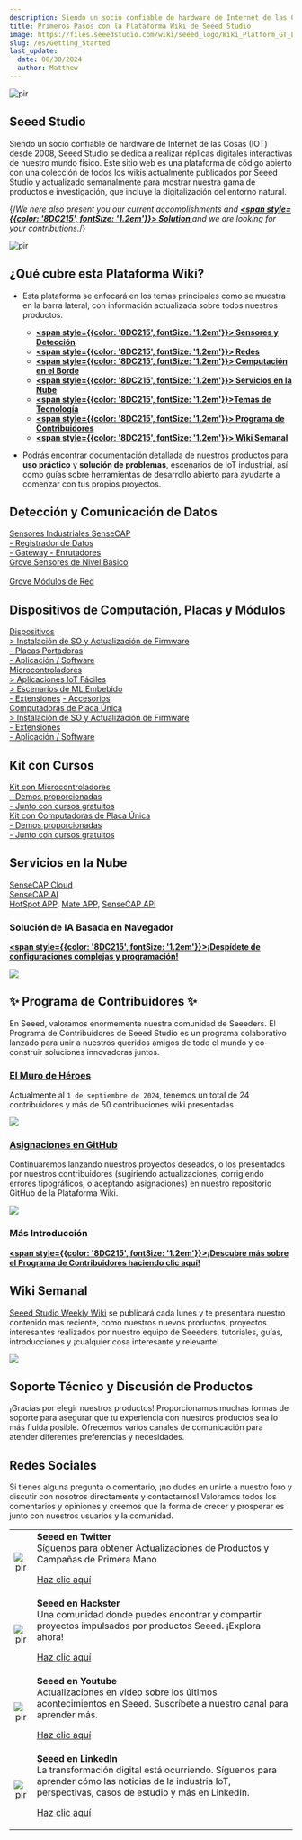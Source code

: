 ```yaml
---
description: Siendo un socio confiable de hardware de Internet de las Cosas (IOT) desde 2008, Seeed Studio se dedica a realizar réplicas digitales interactivas de nuestro mundo físico. Este sitio web es una plataforma de código abierto con una colección de todos los wikis actualmente publicados por Seeed Studio y actualizado semanalmente para mostrar nuestra gama de productos e investigación, que incluye la digitalización del entorno natural.
title: Primeros Pasos con la Plataforma Wiki de Seeed Studio
image: https://files.seeedstudio.com/wiki/seeed_logo/Wiki_Platform_GT_Logo.jpg
slug: /es/Getting_Started
last_update:
  date: 08/30/2024
  author: Matthew
---
```


<p style={{textAlign: 'center'}}><img src="https://files.seeedstudio.com/wiki/seeed_logo/Wiki_Platform_GT_Logo.jpg" alt="pir" width={1000} height="auto" /></p>

## Seeed Studio

Siendo un socio confiable de hardware de Internet de las Cosas (IOT) desde 2008, Seeed Studio se dedica a realizar réplicas digitales interactivas de nuestro mundo físico. Este sitio web es una plataforma de código abierto con una colección de todos los wikis actualmente publicados por Seeed Studio y actualizado semanalmente para mostrar nuestra gama de productos e investigación, que incluye la digitalización del entorno natural.

{/*We here also present you our current accomplishments and <strong><a href="/Solutions"><span style={{color: '8DC215', fontSize: '1.2em'}}>  Solution </span></a></strong> and we are looking for your contributions.*/}

<p style={{textAlign: 'center'}}><img src="https://files.seeedstudio.com/wiki/New_Wiki_Platform/example/showcase2.png" alt="pir" width={1000} height="auto" /></p>

## ¿Qué cubre esta Plataforma Wiki?

- Esta plataforma se enfocará en los temas principales como se muestra en la barra lateral, con información actualizada sobre todos nuestros productos.

  - <strong><a href="/Sensor_Network"><span style={{color: '8DC215', fontSize: '1.2em'}}> Sensores y Detección</span></a></strong>
  - <strong><a href="/Network"><span style={{color: '8DC215', fontSize: '1.2em'}}> Redes</span></a></strong>
  - <strong><a href="/Edge_Computing"><span style={{color: '8DC215', fontSize: '1.2em'}}>  Computación en el Borde </span></a></strong>
  - <strong><a href="/Cloud"><span style={{color: '8DC215', fontSize: '1.2em'}}>  Servicios en la Nube</span></a></strong>
  - <strong><a href="/topicintroduction"><span style={{color: '8DC215', fontSize: '1.2em'}}>Temas de Tecnología</span></a></strong>
  - <strong><a href="/Contributor"><span style={{color: '8DC215', fontSize: '1.2em'}}> Programa de Contribuidores</span></a></strong>
  - <strong><a href="/weekly_wiki"><span style={{color: '8DC215', fontSize: '1.2em'}}> Wiki Semanal </span></a></strong>

- Podrás encontrar documentación detallada de nuestros productos para **uso práctico** y **solución de problemas**, escenarios de IoT industrial, así como guías sobre herramientas de desarrollo abierto para ayudarte a comenzar con tus propios proyectos.

## Detección y Comunicación de Datos

<div className="all_container">
  <div className="getting_started">
      <div className="start_card_wrapper">
          <a href= "https://wiki.seeedstudio.com/es/Sensor_Network/#industrial-sensors-and-probes" className="getting_started_label2">Sensores Industriales SenseCAP</a>
          <br/>
          <a href= "https://wiki.seeedstudio.com/es/Sensor_Network/#data-logger-with-configuration-guide" className="getting_started_label2"> - Registrador de Datos</a>
          <br/>
          <a href= "https://wiki.seeedstudio.com/es/Sensor_Network/#gateway-for-multiple-platform" className="getting_started_label2"> - Gateway </a>
          <a href= "https://wiki.seeedstudio.com/es/Sensor_Network/#routers-for-other-network-infrastructure" className="getting_started_label2"> - Enrutadores </a>
      </div>
  </div>
  <div className="getting_started">
      <div className="start_card_wrapper">
          <a href= "https://wiki.seeedstudio.com/es/Sensor_Network/#grove-ecosystem-sensors" className="getting_started_label2">Grove Sensores de Nivel Básico</a>
          <br/>          <br/>
          <a href= "https://wiki.seeedstudio.com/es/Sensor_Network/#grove-communication-modules" className="getting_started_label2">Grove Módulos de Red </a>
      </div>
  </div>
</div>

## Dispositivos de Computación, Placas y Módulos

<div className="all_container">
  <div className="getting_started">
      <div className="start_card_wrapper">
          <a href= "https://wiki.seeedstudio.com/es/Edge_Computing/#devices" className="getting_started_label2">Dispositivos</a>
          <br/>
          <a href= "https://wiki.seeedstudio.com/es/Edge_Computing/#os-installation--firmware-updating" className="getting_started_label3">> Instalación de SO y Actualización de Firmware</a>
          <br/>
          <a href= "https://wiki.seeedstudio.com/es/Edge_Computing/#extensions--carrier-board" className="getting_started_label3">- Placas Portadoras</a>
          <br/>
          <a href= "https://wiki.seeedstudio.com/es/Edge_Computing/#application--software" className="getting_started_label3">- Aplicación / Software</a>
      </div>
  </div>
</div>

<div className="all_container">
  <div className="getting_started">
      <div className="start_card_wrapper">
          <a href= "https://wiki.seeedstudio.com/es/Edge_Computing/#microcontrollers" className="getting_started_label2">Microcontroladores</a>
          <br/>
          <a href= "https://wiki.seeedstudio.com/es/Edge_Computing/#easy-iot-applications" className="getting_started_label3">> Aplicaciones IoT Fáciles</a>
          <br/>
          <a href= "https://wiki.seeedstudio.com/es/Edge_Computing/#embedded-ml-scenarios" className="getting_started_label3">> Escenarios de ML Embebido</a>
          <br/>
          <a href= "https://wiki.seeedstudio.com/es/Edge_Computing/#extensions" className="getting_started_label3">- Extensiones</a>
          <a href= "https://wiki.seeedstudio.com/es/Edge_Computing/#accessories" className="getting_started_label3">- Accesorios</a>
      </div>
  </div>
  <div className="getting_started">
      <div className="start_card_wrapper">
          <a href= "https://wiki.seeedstudio.com/es/Edge_Computing/#single-board-computers" className="getting_started_label2">Computadoras de Placa Única</a>
          <br/>
          <a href= "https://wiki.seeedstudio.com/es/Edge_Computing/#os-installation--firmware-updating-1" className="getting_started_label3">> Instalación de SO y Actualización de Firmware</a>
          <br/>
          <a href= "https://wiki.seeedstudio.com/es/Edge_Computing/#extensions-1" className="getting_started_label3">- Extensiones</a>
          <br/>
          <a href= "https://wiki.seeedstudio.com/es/Edge_Computing/#application--software-1" className="getting_started_label3">- Aplicación / Software</a>
      </div>
  </div>
</div>

## Kit con Cursos

<div className="all_container">
  <div className="getting_started">
      <div className="start_card_wrapper">
          <a href= "https://wiki.seeedstudio.com/es/Edge_Computing/#kit-with-courses" className="getting_started_label2">Kit con Microcontroladores</a>
          <br/>
          <a href= "https://wiki.seeedstudio.com/es/Edge_Computing/#tutorials" className="getting_started_label3">- Demos proporcionadas</a>
          <br/>
          <a href= "https://wiki.seeedstudio.com/es/Edge_Computing/#kit-with-courses" className="getting_started_label3">- Junto con cursos gratuitos</a>
      </div>
  </div>
  <div className="getting_started">
      <div className="start_card_wrapper">
          <a href= "https://wiki.seeedstudio.com/es/Edge_Computing/#kit-with-courses-1" className="getting_started_label2">Kit con Computadoras de Placa Única</a>
          <br/>
          <a href= "https://wiki.seeedstudio.com/es/Edge_Computing/#tutorials--faq" className="getting_started_label3">- Demos proporcionadas</a>
          <br/>
          <a href= "https://wiki.seeedstudio.com/es/Edge_Computing/#kit-with-courses-1" className="getting_started_label3">- Junto con cursos gratuitos</a>
      </div>
  </div>
</div>

## Servicios en la Nube

<div className="all_container">
  <div className="getting_started">
      <div className="start_card_wrapper">
          <a href= "https://wiki.seeedstudio.com/es/CloudnChain/#sensecap-cloud-production" className="getting_started_label2">SenseCAP Cloud</a>
          <br/>
          <a href= "https://wiki.seeedstudio.com/es/CloudnChain/#sensecap-ai" className="getting_started_label2">SenseCAP AI</a>
          <br/><a href= "https://wiki.seeedstudio.com/es/CloudnChain/#sensecap-hotspot-app" className="getting_started_label3">HotSpot APP</a>,
          <a href= "https://wiki.seeedstudio.com/es/CloudnChain/#sensecap-mate-app" className="getting_started_label3">Mate APP</a>,
          <a href= "https://wiki.seeedstudio.com/es/CloudnChain/#sensecap-api" className="getting_started_label3">SenseCAP API</a>
      </div>
  </div>
</div>

### Solución de IA Basada en Navegador

<strong><a href="https://sensecraft.seeed.cc/ai/#/model"><span style={{color: '8DC215', fontSize: '1.2em'}}>¡Despídete de configuraciones complejas y programación!</span></a></strong>

![](https://sensecraft.seeed.cc/wp-content/uploads/2023/11/%E5%88%87%E5%9B%BE-139@2x.png)

## ✨ Programa de Contribuidores ✨

En Seeed, valoramos enormemente nuestra comunidad de Seeeders. El Programa de Contribuidores de Seeed Studio es un programa colaborativo lanzado para unir a nuestros queridos amigos de todo el mundo y co-construir soluciones innovadoras juntos.

### [El Muro de Héroes](/contributors)

Actualmente al `1 de septiembre de 2024`, tenemos un total de 24 contribuidores y más de 50 contribuciones wiki presentadas.

![](https://files.seeedstudio.com/wiki/wiki-platform/contributor/contributors.png)

### [Asignaciones en GitHub](https://github.com/orgs/Seeed-Studio/projects/6/views/1)

Continuaremos lanzando nuestros proyectos deseados, o los presentados por nuestros contribuidores (sugiriendo actualizaciones, corrigiendo errores tipográficos, o aceptando asignaciones) en nuestro repositorio GitHub de la Plataforma Wiki.

![](https://files.seeedstudio.com/wiki/wiki-platform/contributor/github_assignment_2.png)

### Más Introducción

<strong><a href="/Contributor"><span style={{color: '8DC215', fontSize: '1.2em'}}>¡Descubre más sobre el Programa de Contribuidores haciendo clic aquí!</span></a></strong>

## Wiki Semanal

[Seeed Studio Weekly Wiki](/weekly_wiki) se publicará cada lunes y te presentará nuestro contenido más reciente, como nuestros nuevos productos, proyectos interesantes realizados por nuestro equipo de Seeeders, tutoriales, guías, introducciones y ¡cualquier cosa interesante y relevante!

![](https://files.seeedstudio.com/wiki/IndexWiki/logo.png)

## Soporte Técnico y Discusión de Productos

¡Gracias por elegir nuestros productos! Proporcionamos muchas formas de soporte para asegurar que tu experiencia con nuestros productos sea lo más fluida posible. Ofrecemos varios canales de comunicación para atender diferentes preferencias y necesidades.

<div className="button_tech_support_container">
<a href="https://forum.seeedstudio.com/" className="button_forum"></a>
<a href="https://www.seeedstudio.com/contacts" className="button_email"></a>
</div>

<div className="button_tech_support_container">
<a href="https://discord.gg/eWkprNDMU7" className="button_discord"></a>
<a href="https://github.com/Seeed-Studio/wiki-documents/discussions/69" className="button_discussion"></a>
</div>

## Redes Sociales

Si tienes alguna pregunta o comentario, ¡no dudes en unirte a nuestro foro y discutir con nosotros directamente y contactarnos! Valoramos todos los comentarios y opiniones y creemos que la forma de crecer y prosperar es junto con nuestros usuarios y la comunidad.

<table align="center">
  <tbody>
    <tr>
      <td align="center"><p style={{textAlign: 'center'}}><img src="https://files.seeedstudio.com/wiki/IndexWiki/Twitter1.png" alt="pir" width={60} height="auto" /></p></td>
      <td align="left"><strong>Seeed en Twitter</strong><br />Síguenos para obtener Actualizaciones de Productos y Campañas de Primera Mano<p><a href="https://twitter.com/seeedstudio" target="_blank">Haz clic aquí</a></p></td>
    </tr>
    <tr>
      <td align="center"><p style={{textAlign: 'center'}}><img src="https://files.seeedstudio.com/wiki/IndexWiki/hackster1.png" alt="pir" width={200} height="auto" /></p></td>
      <td align="left"><strong>Seeed en Hackster</strong><br />Una comunidad donde puedes encontrar y compartir proyectos impulsados por productos Seeed. ¡Explora ahora!<p><a href="https://www.hackster.io/seeed" target="_blank">Haz clic aquí</a></p></td>
    </tr>
    <tr>
      <td align="center"><p style={{textAlign: 'center'}}><img src="https://files.seeedstudio.com/wiki/IndexWiki/YouTube.png" alt="pir" width={300} height="auto" /></p></td>
      <td align="left"><strong>Seeed en Youtube</strong><br />Actualizaciones en video sobre los últimos acontecimientos en Seeed. Suscríbete a nuestro canal para aprender más.<p><a href="http://www.youtube.com/c/SeeedStudioSZ" target="_blank">Haz clic aquí</a></p></td>
    </tr>
    <tr>
      <td align="center"><p style={{textAlign: 'center'}}><img src="https://files.seeedstudio.com/wiki/IndexWiki/LinkedIn_Logo.png" alt="pir" width={300} height="auto" /></p></td>
      <td align="left"><strong>Seeed en LinkedIn</strong><br />La transformación digital está ocurriendo. Síguenos para aprender cómo las noticias de la industria IoT, perspectivas, casos de estudio y más en LinkedIn.<p><a href="https://www.linkedin.com/company/seeedstudio" target="_blank">Haz clic aquí</a></p></td>
    </tr>
  </tbody>
</table>
